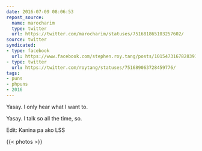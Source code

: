 ```yaml
---
date: 2016-07-09 08:06:53
repost_source:
  name: marocharim
  type: twitter
  url: https://twitter.com/marocharim/statuses/751681865103257602/
source: twitter
syndicated:
- type: facebook
  url: https://www.facebook.com/stephen.roy.tang/posts/10154731678283912
- type: twitter
  url: https://twitter.com/roytang/statuses/751689063728459776/
tags:
- puns
- phpuns
- 2016
---
```


Yasay.
I only hear what I want to.

Yasay.
I talk so all the time, so.

Edit: Kanina pa ako LSS

{{< photos >}}
